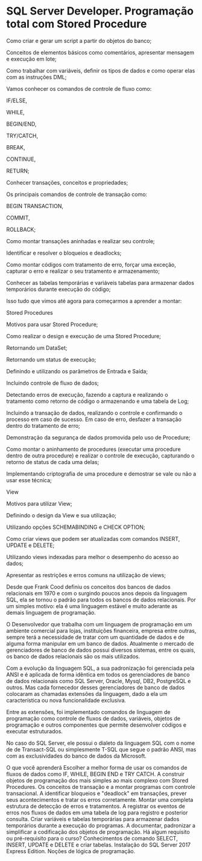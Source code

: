 # SQL Server Developer. Programação total com Stored Procedure

Como criar e gerar um script a partir do objetos do banco;

Conceitos de elementos básicos como comentários, apresentar mensagem e execução em lote;

Como trabalhar com variáveis, definir os tipos de dados e como operar elas com as instruções DML;

Vamos conhecer os comandos de controle de fluxo como:

IF/ELSE,

WHILE,

BEGIN/END,

TRY/CATCH,

BREAK,

CONTINUE,

RETURN;

Conhecer transações, conceitos e propriedades;

Os principais comandos de controle de transação como:

BEGIN  TRANSACTION,

COMMIT,

ROLLBACK;

Como montar transações aninhadas e realizar seu controle;

Identificar e resolver o bloqueios e deadlocks;

Como montar códigos com tratamento de erro, forçar uma exceção, capturar o erro e realizar o seu tratamento e armazenamento;

Conhecer as tabelas temporárias e variáveis tabelas para armazenar dados temporários durante execução do código;

Isso tudo que vimos até agora para começarmos a aprender a montar:

Stored Procedures

Motivos para usar Stored Procedure;

Como realizar o design e execução de uma Stored Procedure;

Retornando um DataSet;

Retornando um status de execução;

Definindo e utilizando os parâmetros de Entrada e Saída;

Incluindo controle de fluxo de dados;

Detectando erros de execução, fazendo a captura e realizando o tratamento como retorno de código o armazenando e uma tabela de Log;

Incluindo a transação de dados, realizando o controle e confirmando o processo em caso de sucesso. Em caso de erro, desfazer a transação dentro do tratamento de erro;

Demonstração da segurança de dados promovida pelo uso de Procedure;

Como montar o aninhamento de procedures (executar uma procedure dentro de outra procedure) e realizar o controle de execução, capturando o retorno de status de cada uma delas;

Implementando criptografia de uma procedure e demostrar se vale ou não a usar esse técnica;

View

Motivos para utilizar View;

Definindo o design da View e sua utilização;

Utilizando opções SCHEMABINDING  e CHECK OPTION;

Como criar views que podem ser atualizadas com comandos INSERT, UPDATE e DELETE;

Utilizando views indexadas para melhor o desempenho do acesso ao dados;

Apresentar as restrições e erros comuns na utilização de views;

Desde que Frank Cood definiu os conceitos dos bancos de dados relacionais em 1970 e com o surgindo poucos anos depois da linguagem SQL, ela se tornou o padrão para todos os bancos de dados relacionais. Por um simples motivo: ela é uma linguagem estável e muito aderante as demais linguagem de programação.

O Desenvolvedor que trabalha com um linguagem de programação em um ambiente comercial para lojas, instituições financeira, empresa entre outras, sempre terá a necessidade de tratar com um quantidade de dados e de alguma forma manipular em um banco de dados. Atualmente o mercado de gerenciadores de banco de dados possui diversos sistemas, entre os quais, os banco de dados relacionais são os mais utilizados.

Com a evolução da linguagem SQL, a sua padronização foi gerenciada pela ANSI e é aplicada de forma idêntica em todos os gerenciadores de banco de dados relacionais como SQL Server, Oracle, Mysql, DB2, PostgreSQL e outros.   Mas cada fornecedor desses gerenciadores de banco de dados colocaram as chamadas extensões da linguagem, dado a ela um característica ou nova funcionalidade exclusiva.

Entre as extensões, foi implementado comandos de linguagem de programação como controle de fluxos de dados, variáveis, objetos de programação e outros componentes que permite desenvolver códigos e executar estruturados.

No caso do SQL Server, ele possui o dialeto da linguagem SQL com o nome de de Transact-SQL ou simplesmente T-SQL que segue o padrão ANSI, mas com as exclusividades do banco de dados da Microsoft.

O que você aprenderá
Escolher a melhor forma de usar os comandos de fluxos de dados como IF, WHILE, BEGIN END e TRY CATCH.
A construir objetos de programação dos mais simples ao mais complexo com Stored Procedures.
Os conceitos de transação e a montar programas com controle transacional.
A identificar bloqueios e "deadlock" em transações, prever seus acontecimentos e tratar os erros corretamente.
Montar uma completa estrutura de detecção de erros e tratamentos.
A registrar os eventos de erros nos fluxos de dados em uma tabela de log para registro e posterior consulta.
Criar variáveis e tabelas temporárias para armazenar dados temporários durante a execução do programas.
A documentar, padronizar a simplificar a codificação dos objetos de programação.
Há algum requisito ou pré-requisito para o curso?
Conhecimentos de comando SELECT, INSERT, UPDATE e DELETE e criar tabelas.
Instalação do SQL Server 2017 Express Edition.
Noções de lógica de programação.

